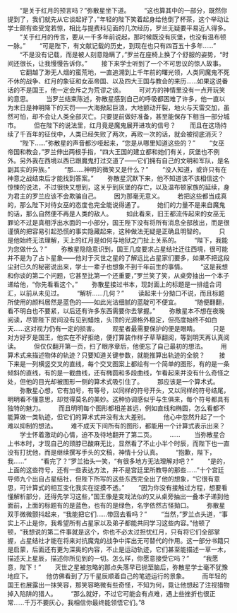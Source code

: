 　　“是关于红月的预言吗？”弥散星坐下道。
　　“这也算其中的一部分，既然你提到了，我们就先从它谈起好了，”年轻的陛下笑着起身给他倒了杯茶，这个举动让学士颇有些受宠若惊，相比与提费科见面的几次经历，罗兰无疑要平易近人得多。
　　“关于红月的传言，要从一千多年前说起，那时候既没有灰堡，也没有温布顿一脉。”
　　“可是陛下，有文献记载的历史，到现在也只有四百五十多年……”
　　“不是没有记载，而是被人刻意隐瞒了，”罗兰在座椅上换了个舒服的姿势，“时间还很长，让我慢慢告诉你。”
　　接下来学士听到了一个不可思议的惊人故事。
　　它翻越了渺无人烟的蛮荒地，一直追溯到上千年前的曙光领，人类同魔鬼不死不休的战争、红月的象征和女巫帝国、以及四大王国与教会的来历……如果这说番话的不是国王，他一定会斥之为荒谬之谈。
　　可对方的神情里没有一点开玩笑的意思。
　　当罗兰结束陈述，弥散星感到自己的呼吸都困难了许多，他一直以为末日是神明降下的天罚——大海掀起巨浪，大地颤动开裂，地火与天雷交加，虽然可怕，却不会让人类全部灭亡。只要提前做好准备，甚至能保存下相当一部分城市。
　　但在陛下的说法里，红月竟是魔鬼展开进攻的信号？
　　而且在这场持续了千百年的征伐中，人类已经失败了两次，再败一次的话，就会被彻底消灭？
　　“陛下……”弥散星的声音都沙哑起来，“您是从哪里知道这些的？”
　　“女巫帝国和教会，”罗兰伸出两根手指，“四大王国的建立都和她们有关，灰堡也不例外。另外我在西境以西已跟魔鬼打过交道了——它们拥有自己的文明和军队，是名副其实的异族。”
　　“那……神明的微笑又是什么？”
　　“没人知道，或许只有在神意之战结束后才能找到答案。”
　　弥散星沉默下来，他不知道该不该相信这个惊悚的说法，不过很快又想到，这关乎到灰堡的存亡，以及温布顿家族的延续，身为君主的罗兰应该不会欺骗自己。
　　因为那毫无意义。
　　若把这些都当成真的，那么陛下对待女巫的态度也完全能说得通了。
　　她们的力量不是来自魔鬼的话，那么自然便不再是人类的敌人。
　　如此看来，旧王都流传起来的女巫无罪论不过是真相浮出水面的一小部分，国王陛下没有将所有消息全部放出，而是很谨慎的把容易引起恐慌的事实隐藏起来，这种做法无疑是正确且明智的。
　　只是他始终无法理解，天上的红月是如何与地狱之门扯上关系的。
　　“陛下，我能为您做什么？”
　　弥散星隐隐意识到，国王几度要求占星结社迁往西境，很可能并不是为了占卜星象——他对于灭世之星的了解远比占星家们要多，如果不把这段尘封已久的秘密说出来，学士一辈子也想象不到千年前生的事情。
　　“这是我想和你谈的第二个问题，它甚至比第一个还重要，”罗兰笑了笑，从桌旁抽出一个本子递给他，“你先看看这个。”
　　弥散星接过书本，现封面上的标题是一排组合词汇，以前从未见过。
　　“解析……几何？”
　　读起来十分拗口不说，而且标题所使用的颜料居然是蓝色的——如此光洁细腻的蓝靛可不便宜。
　　“随便翻翻，看不明白也不要紧，以后还有许多东西需要你去掌握。”
　　弥散星本不想在夜晚阅读，尽管陛下房间没有见到蜡烛，头顶的光源格外稳定，但亮度始终不如白天……这对视力仍有一定的损害。
　　观星者最需要保护的便是眼睛。
　　只是对方好歹是国王，他实在不好拒绝，便打算装作样子草草翻阅，等到明天再认真阅读。
　　但仅仅翻开第一页，扫了眼序章后，他便忘了自己最初的想法。
　　用算术式来描述物体的轨迹？只要知道关键参数，就能推算出轨迹的全貌？
　　接下来是一列横竖交叉的直线，每个交叉图案上都绘有一个简单的图形，有的是一条倾斜的直线，有的是一截曲线，还有椭圆和多段曲线，乍看起来并没有什么奇怪之处，但他的目光却被图形一侧的算术式吸引住了。
　　那应该是一个算术式。
　　弥散星心想，它有加号，有等号，以同样的符号开头，又以同样的符号结尾，明明看不懂意思，却觉得莫名的美妙。这种协调感似乎与生俱来，每个符号都具有独特的魅力。
　　而且明明每个图形都相差甚远，例如直线和椭圆，怎么看都不能算做一类轨迹，但它们的算术式并没有太大差别。
　　他心中忽然升起了一个难以抑制的想法。
　　难不成天下间所有的图形，都能用一个计算式表示出来？
　　学士怀着激动的心情，迫不及待地翻开了第二页。
　　……
　　当弥散星合上书本时，才现自己的颈脖已酸麻无比，显然看了不止小半个时辰，而陛下也一直没有打扰他，而是继续撰写手头的文稿，神情十分认真。
　　“抱歉，陛下，我……”
　　“看完了？”罗兰抬头一笑，“有很多地方无法理解对吧？”
　　“是的，上面的这些符号，还有一些表达方法，并不是宫廷里所教导的那些……”十个宫廷导师九个出自占星结社，但陛下所写的这些东西完全出了他的想象，“它很有意思，可计算式的相互变化我实在捉摸不透。”
　　“因为你没有接触过方程，想要看懂解析部分，还得先学习这些，”国王像是变戏法似的又从桌旁抽出一叠本子递到他面前，上面的标题有的是蓝色，也有的是绿色，名字依然古怪拗口。
　　弥散星双手微微颤抖起来，“我能把它们……带回去看吗？”
　　“当然，”罗兰点头道，“事实上不止是你，我希望所有占星家以及弟子都能共同学习这些内容。”他顿了顿，“我想说的第二件事就是这个，你也不必太过担忧红月，只有将它们全部掌握，占星结社才能在将来对抗魔鬼的战争中挥出无可替代的作用。这一部分书籍只是启蒙，后面还有更为深奥的内容，不止是运动轨迹，它们甚至能描述一草一木，描述天上星辰，描述你所见到的一切。怎么样，你愿意接受它吗？”
　　“我愿意，陛下！”
　　灭世之星被忽略的那点失落早已抛至脑后，弥散星学士毫不犹豫地应下。
　　他仿佛看到了万千星辰顺着自己的笔迹运行的景象。
　　而年轻的国王也展露出一抹笑容，那笑容略微有些奇怪，不知为何，竟让他想起了注视猎物掉入陷阱的猎人。
　　“那么就好，不过它可能会有点难，遇上些挫折也很正常……千万不要灰心，我相信你最终能领悟它们。”8